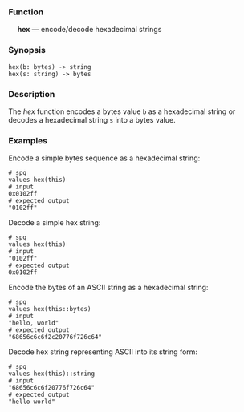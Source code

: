 ### Function

&emsp; **hex** &mdash; encode/decode hexadecimal strings

### Synopsis

```
hex(b: bytes) -> string
hex(s: string) -> bytes
```

### Description

The _hex_ function encodes a bytes value  `b` as
a hexadecimal string or decodes a hexadecimal string `s` into a bytes value.

### Examples

Encode a simple bytes sequence as a hexadecimal string:
```mdtest-spq
# spq
values hex(this)
# input
0x0102ff
# expected output
"0102ff"
```
Decode a simple hex string:
```mdtest-spq
# spq
values hex(this)
# input
"0102ff"
# expected output
0x0102ff
```
Encode the bytes of an ASCII string as a hexadecimal string:
```mdtest-spq
# spq
values hex(this::bytes)
# input
"hello, world"
# expected output
"68656c6c6f2c20776f726c64"
```

Decode hex string representing ASCII into its string form:
```mdtest-spq
# spq
values hex(this)::string
# input
"68656c6c6f20776f726c64"
# expected output
"hello world"
```
